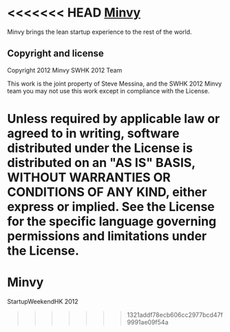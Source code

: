 <<<<<<< HEAD
[Minvy](http://github.com/velniukas/Minvy)
=================

Minvy brings the lean startup experience to the rest of the world.



Copyright and license
---------------------

Copyright 2012 Minvy SWHK 2012 Team

This work is the joint property of Steve Messina, and the SWHK 2012 Minvy team
you may not use this work except in compliance with the License.

Unless required by applicable law or agreed to in writing, software
distributed under the License is distributed on an "AS IS" BASIS,
WITHOUT WARRANTIES OR CONDITIONS OF ANY KIND, either express or implied.
See the License for the specific language governing permissions and
limitations under the License.
=======
Minvy
=====

StartupWeekendHK 2012
>>>>>>> 1321addf78ecb606cc2977bcd47f9991ae09f54a
